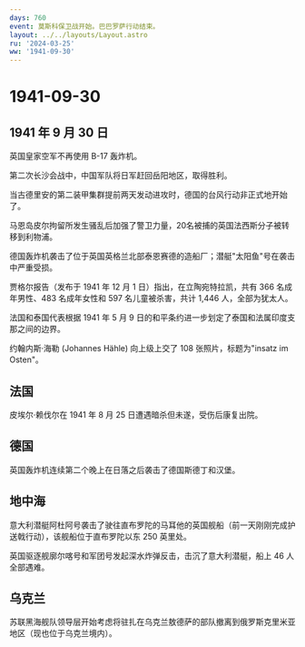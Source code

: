 ```yaml
---
days: 760
event: 莫斯科保卫战开始。巴巴罗萨行动结束。
layout: ../../layouts/Layout.astro
ru: '2024-03-25'
ww: '1941-09-30'
---
```


# 1941-09-30

## 1941 年 9 月 30 日

英国皇家空军不再使用 B-17 轰炸机。

第二次长沙会战中，中国军队将日军赶回岳阳地区，取得胜利。

当古德里安的第二装甲集群提前两天发动进攻时，德国的台风行动非正式地开始了。

马恩岛皮尔拘留所发生骚乱后加强了警卫力量，20名被捕的英国法西斯分子被转移到利物浦。

德国轰炸机袭击了位于英国英格兰北部泰恩赛德的造船厂；潜艇"太阳鱼"号在袭击中严重受损。

贾格尔报告（发布于 1941 年 12 月 1 日）指出，在立陶宛特拉凯，共有 366
名成年男性、483 名成年女性和 597 名儿童被杀害，共计 1,446
人，全部为犹太人。

法国和泰国代表根据 1941 年 5 月 9
日的和平条约进一步划定了泰国和法属印度支那之间的边界。

约翰内斯·海勒 (Johannes Hähle) 向上级上交了 108 张照片，标题为"insatz im
Osten"。

## 法国

皮埃尔·赖伐尔在 1941 年 8 月 25 日遭遇暗杀但未遂，受伤后康复出院。

## 德国

英国轰炸机连续第二个晚上在日落之后袭击了德国斯德丁和汉堡。

## 地中海

意大利潜艇阿杜阿号袭击了驶往直布罗陀的马耳他的英国舰船（前一天刚刚完成护送戟行动），该舰船位于直布罗陀以东
250 英里处。

英国驱逐舰廓尔喀号和军团号发起深水炸弹反击，击沉了意大利潜艇，船上 46
人全部遇难。

## 乌克兰

苏联黑海舰队领导层开始考虑将驻扎在乌克兰敖德萨的部队撤离到俄罗斯克里米亚地区（现也位于乌克兰境内）。